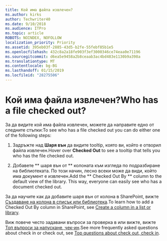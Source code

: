 ```yaml
---
title: Кой има файла извлечен?
ms.author: kirks
author: Techwriter40
ms.date: 9/10/2018
ms.audience: ITPro
ms.topic: article
ROBOTS: NOINDEX, NOFOLLOW
localization_priority: Priority
ms.assetid: 395eb03f-2885-43d5-b2fe-55febf85b1e5
ms.openlocfilehash: 432c8a2a18fe903f3ef3000346ce74eaa0e71196
ms.sourcegitcommit: d6ea5e9458a2b8ceaab3ac4bd483e1130b9a398a
ms.translationtype: MT
ms.contentlocale: bg-BG
ms.lasthandoff: 01/15/2019
ms.locfileid: "28275506"
---
```

# <a name="who-has-a-file-checked-out"></a><span data-ttu-id="0023e-102">Кой има файла извлечен?</span><span class="sxs-lookup"><span data-stu-id="0023e-102">Who has a file checked out?</span></span>

<span data-ttu-id="0023e-103">За да видите кой има файла извлечен, можете да направите едно от следните стъпки:</span><span class="sxs-lookup"><span data-stu-id="0023e-103">To see who has a file checked out you can do either one of the following steps:</span></span>
  
1. <span data-ttu-id="0023e-104">Задръжте над **Шаря вън** да видите tooltip, която ви, който е отворил файла извлечен.</span><span class="sxs-lookup"><span data-stu-id="0023e-104">Hover over **Checked Out** to see a tooltip that tells you who has the file checked out.</span></span> 
    
2. <span data-ttu-id="0023e-p101">Добавете \*\* шаря вън от \*\* колоната към изгледа по подразбиране на библиотеката. По този начин, лесно всеки може да види, който има документ е извлечен.</span><span class="sxs-lookup"><span data-stu-id="0023e-p101">Add the \*\* Checked Out By \*\* column to the default view of the library. This way, everyone can easily see who has a document checked out.</span></span> 
    
<span data-ttu-id="0023e-107">За да научите как да добавите шаря вън от колона в SharePoint, вижте [Създаване на колона в списък или библиотека](https://go.microsoft.com/fwlink/?linkid=2019591).</span><span class="sxs-lookup"><span data-stu-id="0023e-107">To learn how to add a Checked Out By column in SharePoint, see [Create a column in a list or library](https://go.microsoft.com/fwlink/?linkid=2019591).</span></span> 
  
<span data-ttu-id="0023e-108">Виж повече често задавани въпроси за проверка в или вижте, вижте [Топ въпроси за напускане, чек-ин](https://go.microsoft.com/fwlink/?linkid=2018786).</span><span class="sxs-lookup"><span data-stu-id="0023e-108">See more frequently asked questions about check in or check out, see [Top questions about check out, check in](https://go.microsoft.com/fwlink/?linkid=2018786).</span></span>
  

